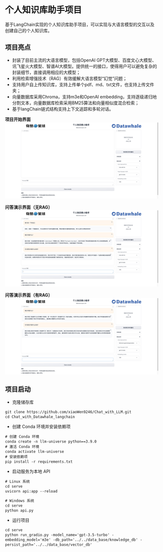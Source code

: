 # 个人知识库助手项目

基于LangChain实现的个人知识库助手项目，可以实现与大语言模型的交互以及创建自己的个人知识库。


## 项目亮点

- 封装了目前主流的大语言模型，包括OpenAI GPT大模型、百度文心大模型、讯飞星火大模型、智谱AI大模型。提供统一的接口，使得用户可以避免复杂的封装细节，直接调用相应的大模型；
- 利用检索增强技术（RAG）有效缓解大语言模型“幻觉”问题；
- 支持用户自上传知识库，支持上传单个pdf、md、txt文件，也支持上传文件夹；
- 向量数据库采用Chroma，支持m3e和OpenAI embedding，支持逐级递归地分割文本，向量数据库检索采用BM25算法和向量相似度混合检索；
- 基于langChain链式结构支持上下文追踪和多轮对话。

**项目开始界面**
![项目开始界面](./figures/start.jpg)

**问答演示界面（无RAG）**
![问答演示界面](./figures/QA.jpg)

**问答演示界面（有RAG）**
![问答演示界面](./figures/QA-RAG.jpg)

## 项目启动

- 克隆储存库

```shell
git clone https://github.com/xiaoWen9246/Chat_with_LLM.git
cd Chat_with_Datawhale_langchain
```

- 创建 Conda 环境并安装依赖项

```shell
# 创建 Conda 环境
conda create -n llm-universe python==3.9.0
# 激活 Conda 环境
conda activate llm-universe
# 安装依赖项
pip install -r requirements.txt
```

- 启动服务为本地 API

```shell
# Linux 系统
cd serve
uvicorn api:app --reload 
```

```shell
# Windows 系统
cd serve
python api.py
```
- 运行项目
```shell
cd serve
python run_gradio.py -model_name='gpt-3.5-turbo' -embedding_model='m3e' -db_path='../../data_base/knowledge_db' -persist_path='../../data_base/vector_db'
```
